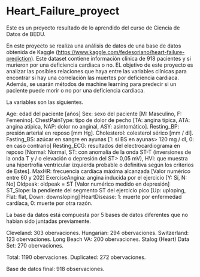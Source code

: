 # Heart_Failure_proyect

Este es un proyecto resultado de lo aprendido del curso de Ciencia de Datos de BEDU.

En este proyecto se realiza una análisis de datos de una base de datos obtenida de Kaggle (https://www.kaggle.com/fedesoriano/heart-failure-prediction). Este dataset contiene información clínica de 918 pacientes y si murieron por una deficiencia cardiaca o no. EL objetivo de este proyecto es analizar las posibles relaciones que haya entre las variables clínicas para encontrar si hay una correlación las muertes por deficiencia cardiaca. Además, se usarán métodos de machine learning para predecir si un paciente puede morir o no por una deficiencia cardiaca.

La variables son las siguientes.

Age: edad del paciente [años]
Sex: sexo del paciente [M: Masculino, F: Femenino].
ChestPainType: tipo de dolor de pecho [TA: angina típica, ATA: angina atípica, NAP: dolor no anginal, ASY: asintomático].
Resting_BP: presión arterial en reposo [mm Hg].
Cholesterol: colesterol sérico [mm / dl].
Fasting_BS: azúcar en sangre en ayunas [1: si BS en ayunas> 120 mg / dl, 0: en caso contrario]
Resting_ECG: resultados del electrocardiograma en reposo [Normal: Normal, ST: con anomalía de la onda ST-T (inversiones de la onda T y / o elevación o depresión del ST> 0,05 mV), HVI: que muestra una hipertrofia ventricular izquierda probable o definitiva según los criterios de Estes].
MaxHR: frecuencia cardíaca máxima alcanzada [Valor numérico entre 60 y 202]
ExerciseAngina: angina inducida por el ejercicio [Y: Sí, N: No]
Oldpeak: oldpeak = ST [Valor numérico medido en depresión]
ST_Slope: la pendiente del segmento ST del ejercicio pico [Up: uploping, Flat: flat, Down: downsloping]
HeartDisease: 1: muerte por enfermedad cardíaca, 0: muerte por otra razón.

La base da datos está compuesta por 5 bases de datos diferentes que no habian sido juntadas previamente.

Cleveland: 303 obervaciones.
Hungarian: 294 obervaciones.
Switzerland: 123 obervaciones.
Long Beach VA: 200 obervaciones.
Stalog (Heart) Data Set: 270 obervaciones.

Total: 1190 obervaciones.
Duplicated: 272 obervaciones.

Base de datos final: 918 observaciones.
